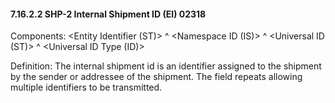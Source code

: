 #### 7.16.2.2 SHP-2 Internal Shipment ID (EI) 02318

Components: &lt;Entity Identifier (ST)> ^ &lt;Namespace ID (IS)> ^ &lt;Universal ID (ST)> ^ &lt;Universal ID Type (ID)>

Definition: The internal shipment id is an identifier assigned to the shipment by the sender or addressee of the shipment. The field repeats allowing multiple identifiers to be transmitted.
